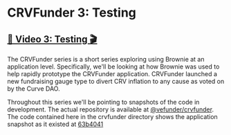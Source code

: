 # CRVFunder 3: Testing

## [🎥 Video 3: Testing 🎬](https://youtu.be/60eKVjjUJ0c)

The CRVFunder series is a short series exploring using Brownie at an application level.  Specifically, we'll be looking at how Brownie was used to help rapidly prototype the CRVFunder application.  CRVFunder launched a new fundraising gauge type to divert CRV inflation to any cause as voted on by the Curve DAO.

Throughout this series we'll be pointing to snapshots of the code in development.  The actual repository is available at [@vefunder/crvfunder](https://github.com/vefunder/crvfunder/).  The code contained here in the crvfunder directory shows the application snapshot as it existed at [63b4041](https://github.com/vefunder/crvfunder/commit/63b4041ff06ff6ea943a7d69ae233719c4411bbd)
